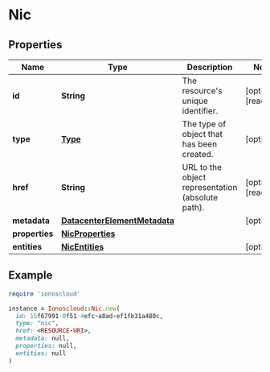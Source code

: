 # Nic

## Properties

| Name | Type | Description | Notes |
| ---- | ---- | ----------- | ----- |
| **id** | **String** | The resource&#39;s unique identifier. | [optional][readonly] |
| **type** | [**Type**](Type.md) | The type of object that has been created. | [optional] |
| **href** | **String** | URL to the object representation (absolute path). | [optional][readonly] |
| **metadata** | [**DatacenterElementMetadata**](DatacenterElementMetadata.md) |  | [optional] |
| **properties** | [**NicProperties**](NicProperties.md) |  |  |
| **entities** | [**NicEntities**](NicEntities.md) |  | [optional] |

## Example

```ruby
require 'ionoscloud'

instance = Ionoscloud::Nic.new(
  id: 15f67991-0f51-4efc-a8ad-ef1fb31a480c,
  type: "nic",
  href: <RESOURCE-URI>,
  metadata: null,
  properties: null,
  entities: null
)
```

